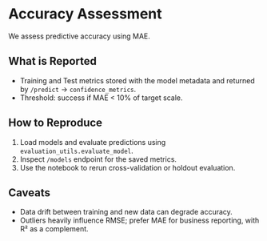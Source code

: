 # Accuracy Assessment

We assess predictive accuracy using MAE.

## What is Reported
- Training and Test metrics stored with the model metadata and returned by `/predict` → `confidence_metrics`.
- Threshold: success if MAE < 10% of target scale.

## How to Reproduce
1. Load models and evaluate predictions using `evaluation_utils.evaluate_model`.
2. Inspect `/models` endpoint for the saved metrics.
3. Use the notebook to rerun cross-validation or holdout evaluation.

## Caveats
- Data drift between training and new data can degrade accuracy.
- Outliers heavily influence RMSE; prefer MAE for business reporting, with R² as a complement.
